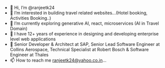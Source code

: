 - 👋 Hi, I’m @ranjeetk24
- 👀 I’m interested in building travel related websites...(Hotel booking, Activities Booking..)
- 🌱 I’m currently exploring generative AI, react, microservices (AI in Travel Domain)
- 🌱 I have 12+ years of experience in designing and developing enterprise level web applications
- 🌱 Senior Developer & Architect at SAP, Senior Lead Software Engineer at Collins Aerospace, Technical Specialist at Robert Bosch & Software Engineer at Thales
- 📫 How to reach me ranjeetk24@yahoo.co.in...

<!---
ranjeetk24/ranjeetk24 is a ✨ special ✨ repository because its `README.md` (this file) appears on your GitHub profile.
You can click the Preview link to take a look at your changes.
--->
